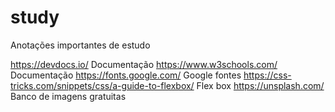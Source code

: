 # study
Anotações importantes de estudo


https://devdocs.io/ Documentação
https://www.w3schools.com/ Documentação 
https://fonts.google.com/ Google fontes
https://css-tricks.com/snippets/css/a-guide-to-flexbox/ Flex box
https://unsplash.com/ Banco de imagens gratuitas 

